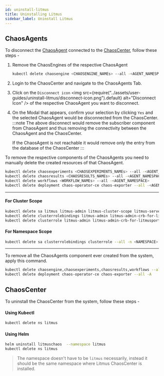 ```yaml
---
id: uninstall-litmus
title: Uninstalling Litmus
sidebar_label: Uninstall Litmus
---
```


## ChaosAgents

To disconnect the [ChaosAgent](../getting-started/resources#chaosagents) connected to the [ChaosCenter](../getting-started/resources#chaoscenter), follow these steps -

1. Remove the ChaosEngines of the respective ChaosAgent

   ```bash
   kubectl delete chaosengine <CHAOSENGINE_NAMEs> --all -<AGENT_NAMESPACE>
   ```

2. Login to the ChaosCenter and navigate to the ChaosAgents Tab.
3. Click on the `Disconnect icon` <img src={require("../assets/user-guides/uninstall-litmus/disconnect-icon.png").default} alt="Disconnect Icon" /> of the respective ChaosAgent you want to disconnect.
4. On the Modal that appears, confirm your selection by clicking `Yes` and the selected ChaosAgent would be disconnected from the ChaosCenter.
   :::note
   The above disconnect would remove the subscriber component from ChaosAgent and thus removing the connectivity between the ChaosAgent and the ChaosCenter.

   If the ChaosAgent is not reachable it would remove only the entry from the database of the ChaosCenter
   :::

To remove the respective components of the ChaosAgents you need to manually delete the created resources of that ChaosAgent.

```bash
kubectl delete chaosexperiments <CHAOSEXPERIMENTS_NAMEs> --all -<AGENT_NAMESPACE>
kubectl delete chaosresults <CHAOSRESULTS_NAMEs> --all -<AGENT_NAMESPACE>
kubectl delete workflows <WORKFLOW_NAMEs> --all -<AGENT_NAMESPACE>
kubectl delete deployment chaos-operator-ce chaos-exporter --all -<AGENT_NAMESPACE>
```

---

#### For Cluster Scope

```bash
kubectl delete sa litmus litmus-admin litmus-cluster-scope litmus-server-account -n -<AGENT_NAMESPACE>
kubectl delete clusterrolebindings litmus-admin litmus-admin-crb-for-litmusportal-server litmus-cluster-scope litmus-cluster-scope-crb-for-litmusportal-server litmus-server-crb subscriber-crb-for-litmusportal-server -n -<AGENT_NAMESPACE>
kubectl delete clusterrole litmus-admin litmus-admin-crb-for-litmusportal-server litmus-cluster-scope litmus-cluster-scope-crb-for-litmusportal-server litmus-server-crb subscriber-crb-for-litmusportal-server -n -<AGENT_NAMESPACE>
```

#### For Namespace Scope

```bash
kubectl delete sa clusterrolebindings clusterrole --all -n <NAMESPACE>
```

---

To remove all the ChaosAgents component ever created from the system, apply this command.

```bash
kubectl delete chaosengine,chaosexperiments,chaosresults,workflows --all -A
kubectl delete deployment chaos-operator-ce chaos-exporter --all -A
```

## ChaosCenter

To uninstall the ChaosCenter from the system, follow these steps -

#### Using Kubectl

```bash
kubectl delete ns litmus
```

#### Using Helm

```bash
helm uninstall litmuschaos  --namespace litmus
kubectl delete ns litmus
```

> The namespace doesn't have to be `litmus` necessarily, instead it should be the same namespace where Litmus ChaosCenter is installed.

